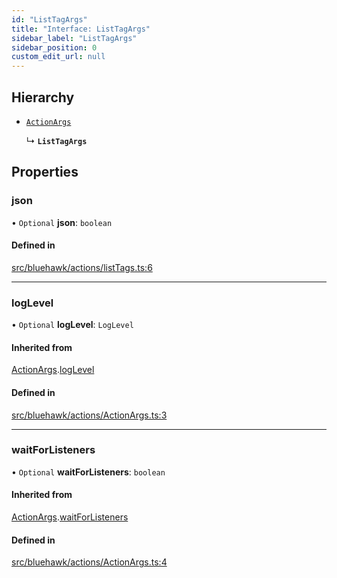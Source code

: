 ```yaml
---
id: "ListTagArgs"
title: "Interface: ListTagArgs"
sidebar_label: "ListTagArgs"
sidebar_position: 0
custom_edit_url: null
---
```


## Hierarchy

- [`ActionArgs`](ActionArgs)

  ↳ **`ListTagArgs`**

## Properties

### json

• `Optional` **json**: `boolean`

#### Defined in

[src/bluehawk/actions/listTags.ts:6](https://github.com/dacharyc/Bluehawk/blob/2b37a07/src/bluehawk/actions/listTags.ts#L6)

___

### logLevel

• `Optional` **logLevel**: `LogLevel`

#### Inherited from

[ActionArgs](ActionArgs).[logLevel](ActionArgs#loglevel)

#### Defined in

[src/bluehawk/actions/ActionArgs.ts:3](https://github.com/dacharyc/Bluehawk/blob/2b37a07/src/bluehawk/actions/ActionArgs.ts#L3)

___

### waitForListeners

• `Optional` **waitForListeners**: `boolean`

#### Inherited from

[ActionArgs](ActionArgs).[waitForListeners](ActionArgs#waitforlisteners)

#### Defined in

[src/bluehawk/actions/ActionArgs.ts:4](https://github.com/dacharyc/Bluehawk/blob/2b37a07/src/bluehawk/actions/ActionArgs.ts#L4)
